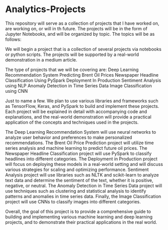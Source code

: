 # Analytics-Projects

This repository will serve as a collection of projects that I have worked on, are working on, or will in th future. The projects will be in the form of Jupyter Notebooks, and will be organized by topic. The topics will be as follows:

We will begin a project that is a collection of several projects via notebooks or python scripts. The projects will be supported by a real-world demonstration in a medium article.

The type of projects that we will be covering are:
Deep Learning Recommendation System
Predicting Brent Oil Prices
Newspaper Headline Classification Using PySpark
Deployment In Production
Sentiment Analysis using NLP
Anomaly Detection in Time Series Data
Image Classification using CNN

Just to name a few. We plan to use various libraries and frameworks such as TensorFlow, Keras, and PySpark to build and implement these projects. Each project will be explained in detail with accompanying code and explanations, and the real-world demonstration will provide a practical application of the concepts and techniques used in the projects.

The Deep Learning Recommendation System will use neural networks to analyze user behavior and preferences to make personalized recommendations. The Brent Oil Price Prediction project will utilize time series analysis and machine learning to predict future oil prices. The Newspaper Headline Classification project will use PySpark to classify headlines into different categories. The Deployment in Production project will focus on deploying these models in a real-world setting and will discuss various strategies for scaling and optimizing performance. Sentiment Analysis project will use libraries such as NLTK and scikit-learn to analyze text data and determine the sentiment of the text, whether it is positive, negative, or neutral. The Anomaly Detection in Time Series Data project will use techniques such as clustering and statistical analysis to identify patterns and anomalies in time series data. Finally, the Image Classification project will use CNNs to classify images into different categories.

Overall, the goal of this project is to provide a comprehensive guide to building and implementing various machine learning and deep learning projects, and to demonstrate their practical applications in the real world.